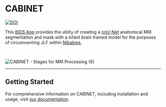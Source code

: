 # CABINET

[![DOI](https://zenodo.org/badge/DOI/10.5281/zenodo.7596240.svg)](https://doi.org/10.5281/zenodo.7596240)

This [BIDS App](https://bids-apps.neuroimaging.io/about/) provides the utility of creating a [nnU-Net](https://github.com/MIC-DKFZ/nnUNet) anatomical MRI segmentation and mask with a infant brain trained model for the purposes of circumventing JLF within [Nibabies](https://nibabies.readthedocs.io/en/latest/index.html). 

<br />

![CABINET - Stages for MRI Processing (6)](https://user-images.githubusercontent.com/102316699/228312529-31ad9798-aa46-4311-994b-56a90377612a.png)

<hr>

## Getting Started

For comprehensive information on CABINET, including installation and usage, visit <a href="https://cabinet.readthedocs.io" target="_blank">our documentation</a>.
